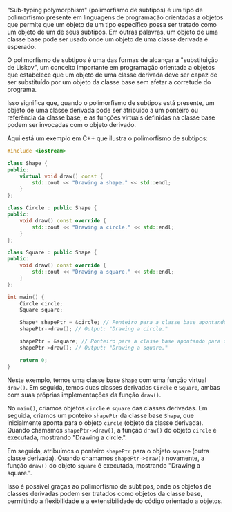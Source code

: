 "Sub-typing polymorphism" (polimorfismo de subtipos) é um tipo de polimorfismo presente em linguagens de programação orientadas a objetos que permite que um objeto de um tipo específico possa ser tratado como um objeto de um de seus subtipos. Em outras palavras, um objeto de uma classe base pode ser usado onde um objeto de uma classe derivada é esperado.

O polimorfismo de subtipos é uma das formas de alcançar a "substituição de Liskov", um conceito importante em programação orientada a objetos que estabelece que um objeto de uma classe derivada deve ser capaz de ser substituído por um objeto da classe base sem afetar a corretude do programa.

Isso significa que, quando o polimorfismo de subtipos está presente, um objeto de uma classe derivada pode ser atribuído a um ponteiro ou referência da classe base, e as funções virtuais definidas na classe base podem ser invocadas com o objeto derivado.

Aqui está um exemplo em C++ que ilustra o polimorfismo de subtipos:

```cpp
#include <iostream>

class Shape {
public:
    virtual void draw() const {
        std::cout << "Drawing a shape." << std::endl;
    }
};

class Circle : public Shape {
public:
    void draw() const override {
        std::cout << "Drawing a circle." << std::endl;
    }
};

class Square : public Shape {
public:
    void draw() const override {
        std::cout << "Drawing a square." << std::endl;
    }
};

int main() {
    Circle circle;
    Square square;

    Shape* shapePtr = &circle; // Ponteiro para a classe base apontando para objeto derivado
    shapePtr->draw(); // Output: "Drawing a circle."

    shapePtr = &square; // Ponteiro para a classe base apontando para outro objeto derivado
    shapePtr->draw(); // Output: "Drawing a square."

    return 0;
}
```

Neste exemplo, temos uma classe base `Shape` com uma função virtual `draw()`. Em seguida, temos duas classes derivadas `Circle` e `Square`, ambas com suas próprias implementações da função `draw()`.

No `main()`, criamos objetos `circle` e `square` das classes derivadas. Em seguida, criamos um ponteiro `shapePtr` da classe base `Shape`, que inicialmente aponta para o objeto `circle` (objeto da classe derivada). Quando chamamos `shapePtr->draw()`, a função `draw()` do objeto `circle` é executada, mostrando "Drawing a circle.".

Em seguida, atribuímos o ponteiro `shapePtr` para o objeto `square` (outra classe derivada). Quando chamamos `shapePtr->draw()` novamente, a função `draw()` do objeto `square` é executada, mostrando "Drawing a square.".

Isso é possível graças ao polimorfismo de subtipos, onde os objetos de classes derivadas podem ser tratados como objetos da classe base, permitindo a flexibilidade e a extensibilidade do código orientado a objetos.
